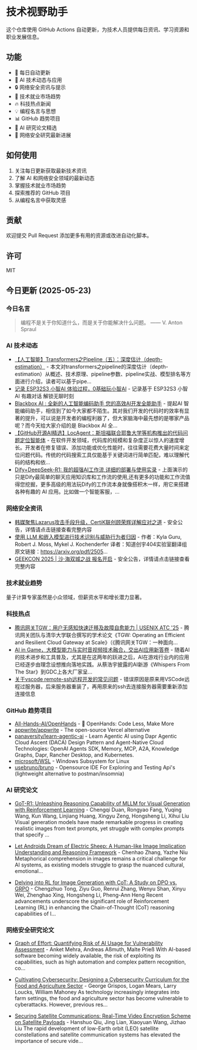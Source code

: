 # 技术视野助手

这个仓库使用 GitHub Actions 自动更新，为技术人员提供每日资讯、学习资源和职业发展信息。

## 功能

- 🔄 每日自动更新
- 🤖 AI 技术动态与应用
- 🔒 网络安全资讯与提示
- 💼 技术就业市场趋势
- 🔥 科技热点新闻
- 💡 编程名言与思想
- 📊 GitHub 趋势项目
- 📝 AI 研究论文精选
- 🔐 网络安全研究最新进展

## 如何使用

1. 关注每日更新获取最新技术资讯
2. 了解 AI 和网络安全领域的最新动态
3. 掌握技术就业市场趋势
4. 探索推荐的 GitHub 项目
5. 从编程名言中获取灵感

## 贡献

欢迎提交 Pull Request 添加更多有用的资源或改进自动化脚本。

## 许可

MIT

## 今日更新 (2025-05-23)

### 今日名言

> 编程不是关于你知道什么，而是关于你能解决什么问题。 —— V. Anton Spraul

### AI 技术动态

- [【人工智能】Transformers之Pipeline（五）：深度估计（depth-estimation）](https://i-operation.csdnimg.cn/images/8efd18d5d7054f77a81294a14cd80ad5.png) - 本文对transformers之pipeline的深度估计（depth-estimation）从概述、技术原理、pipeline参数、pipeline实战、模型排名等方面进行介绍，读者可以基于pipe...
- [记录 ESP32S3 小智AI 体验过程，0基础玩小智AI](https://i-operation.csdnimg.cn/images/8efd18d5d7054f77a81294a14cd80ad5.png) - 记录基于 ESP32S3 小智AI 有趣对话 解锁无聊时刻
- [Blackbox AI : 全新的人工智能编码助手 您的高效AI开发全能助手](https://i-operation.csdnimg.cn/images/8efd18d5d7054f77a81294a14cd80ad5.png) - 提起AI 智能编码助手，相信到了如今大家都不陌生。其对我们开发的代码时的效率有显著的提升，可以说是开发者的编程利器了，但大家脑海中最先想的是哪家产品呢？而今天给大家介绍的是 Blackbox AI 全...
- [【GitHub开源AI精选】LocAgent：斯坦福联合耶鲁大学等机构推出的代码问题定位智能体](https://i-operation.csdnimg.cn/images/8efd18d5d7054f77a81294a14cd80ad5.png) - 在软件开发领域，代码库的规模和复杂度正以惊人的速度增长。开发者在修复错误、添加功能或优化性能时，往往需要花费大量时间来定位问题代码。传统的代码搜索工具仅能基于关键词进行简单匹配，难以理解代码的结构和依...
- [Dify+DeepSeek-R1: 我的超强AI工作流,详细的部署与使用实录](https://i-operation.csdnimg.cn/images/8efd18d5d7054f77a81294a14cd80ad5.png) - 上面演示的只是Dify最简单的聊天应用知识库和工作流的使用,还有更多的功能和工作流值得您挖掘，更多高级的用法玩Dify的工作流本身就像搭积木一样，用它来搭建各种有趣的 AI 应用。比如做一个智能客服，...


### 网络安全资讯

- [韩媒聚焦Lazarus攻击手段升级，CertiK联创顾荣辉详解应对之道](https://www.anquanke.com/post/id/307280) - 安全公告，详情请点击链接查看完整内容
- [使用 LLM 和嵌入模型进行技术识别与威胁行为者归因](https://paper.seebug.org/3323/) - 作者：Kyla Guru, Robert J. Moss, Mykel J. Kochenderfer
译者：知道创宇404实验室翻译组
原文链接：https://arxiv.org/pdf/2505...
- [GEEKCON 2025 | 沙·海双城之战  报名开启](https://www.4hou.com/posts/7MBy) - 安全公告，详情请点击链接查看完整内容


### 技术就业趋势

量子计算专家虽然是小众领域，但薪资水平和增长潜力显著。

### 科技热点

- [腾讯网关TGW：用户无感知快速迁移及故障自愈能力 | USENIX ATC &#39;25](https://cloud.tencent.com/developer/article/2523024) - 腾讯网关团队与清华大学联合撰写的学术论文《TGW: Operating an Efficient and Resilient Cloud Gateway at Scale》（《腾讯网关TGW：一种面向...
- [AI in Game，大模型能力与实时音视频技术融合，交出AI应用新答卷](https://cloud.tencent.com/developer/article/2523021) - 随着AI的技术进步和工具普及，尤其是在这两年的跃进之后，AI在游戏行业内的应用已经逐步由理念设想推向落地实践。从蔡浩宇披露的AI新游《Whispers From The Star》到GDC上各大厂家呈...
- [关于vscode remote-ssh远程开发的常见问题](https://cloud.tencent.com/developer/article/2522862) - 错误原因是原来用VSCode远程过服务器，后来服务器重装了，再用原来的ssh去连接服务器需要重新添加连接信息


### GitHub 趋势项目

- [All-Hands-AI/OpenHands](https://github.com/All-Hands-AI/OpenHands) - 🙌 OpenHands: Code Less, Make More
- [appwrite/appwrite](https://github.com/appwrite/appwrite) - The open-source Vercel alternative
- [panaversity/learn-agentic-ai](https://github.com/panaversity/learn-agentic-ai) - Learn Agentic AI using Dapr Agentic Cloud Ascent (DACA) Design Pattern and Agent-Native Cloud Technologies: OpenAI Agents SDK, Memory, MCP, A2A, Knowledge Graphs, Dapr, Rancher Desktop, and Kubernetes.
- [microsoft/WSL](https://github.com/microsoft/WSL) - Windows Subsystem for Linux
- [usebruno/bruno](https://github.com/usebruno/bruno) - Opensource IDE For Exploring and Testing Api's (lightweight alternative to postman/insomnia)




### AI 研究论文

- [GoT-R1: Unleashing Reasoning Capability of MLLM for Visual Generation
  with Reinforcement Learning](http://arxiv.org/abs/2505.17022v1) - Chengqi Duan, Rongyao Fang, Yuqing Wang, Kun Wang, Linjiang Huang, Xingyu Zeng, Hongsheng Li, Xihui Liu
  Visual generation models have made remarkable progress in creating realistic
images from text prompts, yet struggle with complex prompts that specify
...

- [Let Androids Dream of Electric Sheep: A Human-like Image Implication
  Understanding and Reasoning Framework](http://arxiv.org/abs/2505.17019v1) - Chenhao Zhang, Yazhe Niu
  Metaphorical comprehension in images remains a critical challenge for AI
systems, as existing models struggle to grasp the nuanced cultural, emotional...

- [Delving into RL for Image Generation with CoT: A Study on DPO vs. GRPO](http://arxiv.org/abs/2505.17017v1) - Chengzhuo Tong, Ziyu Guo, Renrui Zhang, Wenyu Shan, Xinyu Wei, Zhenghao Xing, Hongsheng Li, Pheng-Ann Heng
  Recent advancements underscore the significant role of Reinforcement Learning
(RL) in enhancing the Chain-of-Thought (CoT) reasoning capabilities of l...



### 网络安全研究论文

- [Graph of Effort: Quantifying Risk of AI Usage for Vulnerability
  Assessment](http://arxiv.org/abs/2503.16392v1) - Anket Mehra, Andreas Aßmuth, Malte Prieß
  With AI-based software becoming widely available, the risk of exploiting its
capabilities, such as high automation and complex pattern recognition, co...

- [Cultivating Cybersecurity: Designing a Cybersecurity Curriculum for the
  Food and Agriculture Sector](http://arxiv.org/abs/2503.16292v1) - George Grispos, Logan Mears, Larry Loucks, William Mahoney
  As technology increasingly integrates into farm settings, the food and
agriculture sector has become vulnerable to cyberattacks. However, previous
res...

- [Securing Satellite Communications: Real-Time Video Encryption Scheme on
  Satellite Payloads](http://arxiv.org/abs/2503.16287v1) - Hanshuo Qiu, Jing Lian, Xiaoyuan Wang, Jizhao Liu
  The rapid development of low-Earth orbit (LEO) satellite constellations and
satellite communication systems has elevated the importance of secure vide...

